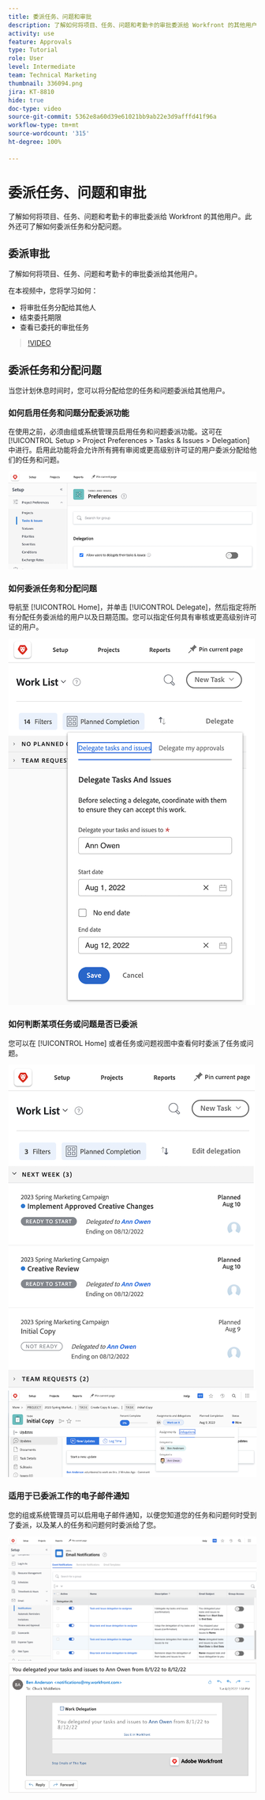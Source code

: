 ```yaml
---
title: 委派任务、问题和审批
description: 了解如何将项目、任务、问题和考勤卡的审批委派给 Workfront 的其他用户。此外还可了解如何委派任务和分配问题。
activity: use
feature: Approvals
type: Tutorial
role: User
level: Intermediate
team: Technical Marketing
thumbnail: 336094.png
jira: KT-8810
hide: true
doc-type: video
source-git-commit: 5362e8a60d39e61021bb9ab22e3d9afffd41f96a
workflow-type: tm+mt
source-wordcount: '315'
ht-degree: 100%

---
```


# 委派任务、问题和审批

了解如何将项目、任务、问题和考勤卡的审批委派给 Workfront 的其他用户。此外还可了解如何委派任务和分配问题。

## 委派审批

了解如何将项目、任务、问题和考勤卡的审批委派给其他用户。

在本视频中，您将学习如何：

* 将审批任务分配给其他人
* 结束委托期限
* 查看已委托的审批任务

>[!VIDEO](https://video.tv.adobe.com/v/336094/?quality=12&learn=on)

<!---
learn more URLS
Delegate approval request
--->

## 委派任务和分配问题

当您计划休息时间时，您可以将分配给您的任务和问题委派给其他用户。

### 如何启用任务和问题分配委派功能

在使用之前，必须由组或系统管理员启用任务和问题委派功能。这可在 [!UICONTROL Setup > Project Preferences > Tasks & Issues > Delegation] 中进行。启用此功能将会允许所有拥有审阅或更高级别许可证的用户委派分配给他们的任务和问题。

![显示 [!UICONTROL Setup] 委派首选项的屏幕快照](assets/delegation-1.png)

### 如何委派任务和分配问题

导航至 [!UICONTROL Home]，并单击 [!UICONTROL Delegate]，然后指定将所有分配任务委派给的用户以及日期范围。您可以指定任何具有审核或更高级别许可证的用户。

![显示委派选项卡的屏幕快照，位于 [!UICONTROL Home]](assets/delegation-2.png)

### 如何判断某项任务或问题是否已委派

您可以在 [!UICONTROL Home] 或者任务或问题视图中查看何时委派了任务或问题。

![显示已委派任务分配的屏幕快照，位于 [!UICONTROL Home]](assets/delegation-4.png)
![显示任务视图中的已委派任务分配的屏幕快照](assets/delegation-3.png)

### 适用于已委派工作的电子邮件通知

您的组或系统管理员可以启用电子邮件通知，以便您知道您的任务和问题何时受到了委派，以及某人的任务和问题何时委派给了您。

![显示有关委派活动的 [!UICONTROL Setup] 电子邮件通知选项的屏幕快照](assets/delegation-5.png)
![显示工作委派电子邮件的屏幕快照](assets/delegation-6.png)
